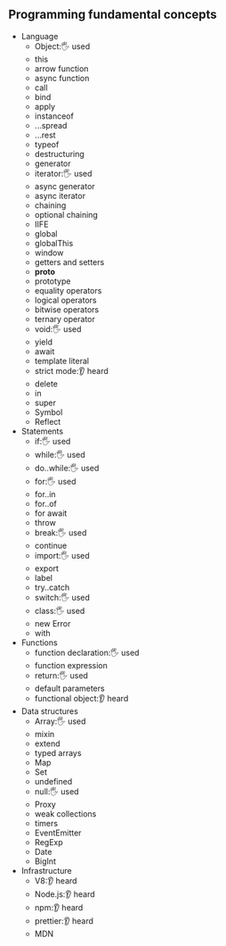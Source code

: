 ## Programming fundamental concepts

- Language
  - Object:🖐️ used
  - this
  - arrow function
  - async function
  - call
  - bind
  - apply
  - instanceof
  - ...spread
  - ...rest
  - typeof
  - destructuring
  - generator
  - iterator:🖐️ used
  - async generator
  - async iterator
  - chaining
  - optional chaining
  - IIFE
  - global
  - globalThis
  - window
  - getters and setters
  - __proto__
  - prototype
  - equality operators
  - logical operators
  - bitwise operators
  - ternary operator
  - void:🖐️ used
  - yield
  - await
  - template literal
  - strict mode:👂 heard
  - delete
  - in
  - super
  - Symbol
  - Reflect
- Statements
  - if:🖐️ used
  - while:🖐️ used
  - do..while:🖐️ used
  - for:🖐️ used
  - for..in
  - for..of
  - for await
  - throw
  - break:🖐️ used
  - continue
  - import:🖐️ used
  - export
  - label
  - try..catch
  - switch:🖐️ used
  - class:🖐️ used
  - new Error
  - with
- Functions
  - function declaration:🖐️ used
  - function expression
  - return:🖐️ used
  - default parameters
  - functional object:👂 heard
- Data structures
  - Array:🖐️ used
  - mixin
  - extend
  - typed arrays
  - Map
  - Set
  - undefined
  - null:🖐️ used
  - Proxy
  - weak collections
  - timers
  - EventEmitter
  - RegExp
  - Date
  - BigInt
- Infrastructure
  - V8:👂 heard
  - Node.js:👂 heard
  - npm:👂 heard
  - prettier:👂 heard
  - MDN
